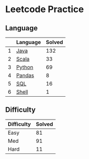 # Leetcode Practice

## Language
| |Language|Solved|
|---|---|---|
|1|<a href='https://github.com/barneywill/leetcode/tree/master/leetcode/src/java'>Java</a>|132|
|2|<a href='https://github.com/barneywill/leetcode/tree/master/leetcode/src/scala'>Scala</a>|33|
|3|<a href='https://github.com/barneywill/leetcode/tree/master/leetcode/src/python'>Python</a>|69|
|4|<a href='https://github.com/barneywill/leetcode/tree/master/leetcode/src/pandas'>Pandas</a>|8|
|5|<a href='https://github.com/barneywill/leetcode/tree/master/leetcode/src/sql'>SQL</a>|16|
|6|<a href='https://github.com/barneywill/leetcode/tree/master/leetcode/src/shell'>Shell</a>|1|

## Difficulty
|Difficulty|Solved|
|---|---|
|Easy|81|
|Med|91|
|Hard|11|
